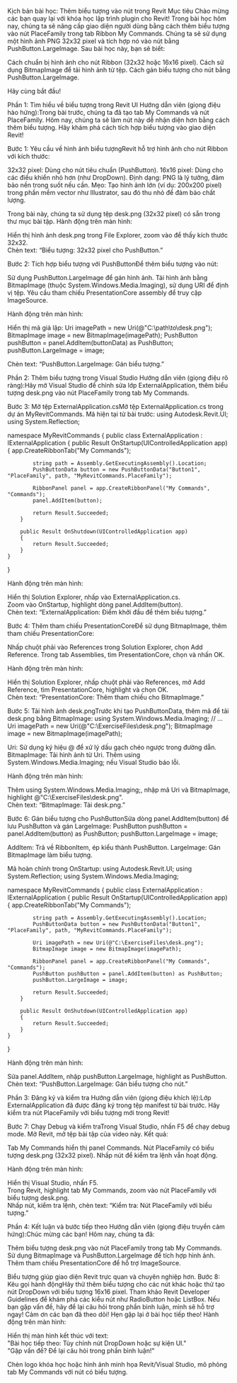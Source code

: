Kịch bản bài học: Thêm biểu tượng vào nút trong Revit
Mục tiêu
Chào mừng các bạn quay lại với khóa học lập trình plugin cho Revit! Trong bài học hôm nay, chúng ta sẽ nâng cấp giao diện người dùng bằng cách thêm biểu tượng vào nút PlaceFamily trong tab Ribbon My Commands. Chúng ta sẽ sử dụng một hình ảnh PNG 32x32 pixel và tích hợp nó vào nút bằng PushButton.LargeImage. Sau bài học này, bạn sẽ biết:

Cách chuẩn bị hình ảnh cho nút Ribbon (32x32 hoặc 16x16 pixel).
Cách sử dụng BitmapImage để tải hình ảnh từ tệp.
Cách gán biểu tượng cho nút bằng PushButton.LargeImage.

Hãy cùng bắt đầu!

Phần 1: Tìm hiểu về biểu tượng trong Revit UI
Hướng dẫn viên (giọng điệu hào hứng):Trong bài trước, chúng ta đã tạo tab My Commands và nút PlaceFamily. Hôm nay, chúng ta sẽ làm nút này dễ nhận diện hơn bằng cách thêm biểu tượng. Hãy khám phá cách tích hợp biểu tượng vào giao diện Revit!

Bước 1: Yêu cầu về hình ảnh biểu tượngRevit hỗ trợ hình ảnh cho nút Ribbon với kích thước:

32x32 pixel: Dùng cho nút tiêu chuẩn (PushButton).
16x16 pixel: Dùng cho các điều khiển nhỏ hơn (như DropDown).
Định dạng: PNG là lý tưởng, đảm bảo nền trong suốt nếu cần.
Mẹo: Tạo hình ảnh lớn (ví dụ: 200x200 pixel) trong phần mềm vector như Illustrator, sau đó thu nhỏ để đảm bảo chất lượng.

Trong bài này, chúng ta sử dụng tệp desk.png (32x32 pixel) có sẵn trong thư mục bài tập.
Hành động trên màn hình:  

Hiển thị hình ảnh desk.png trong File Explorer, zoom vào để thấy kích thước 32x32.  
Chèn text: “Biểu tượng: 32x32 pixel cho PushButton.”


Bước 2: Tích hợp biểu tượng với PushButtonĐể thêm biểu tượng vào nút:

Sử dụng PushButton.LargeImage để gán hình ảnh.
Tải hình ảnh bằng BitmapImage (thuộc System.Windows.Media.Imaging), sử dụng URI để định vị tệp.
Yêu cầu tham chiếu PresentationCore assembly để truy cập ImageSource.

Hành động trên màn hình:  

Hiển thị mã giả lập:  Uri imagePath = new Uri(@"C:\path\to\desk.png");
BitmapImage image = new BitmapImage(imagePath);
PushButton pushButton = panel.AddItem(buttonData) as PushButton;
pushButton.LargeImage = image;


Chèn text: “PushButton.LargeImage: Gán biểu tượng.”




Phần 2: Thêm biểu tượng trong Visual Studio
Hướng dẫn viên (giọng điệu rõ ràng):Hãy mở Visual Studio để chỉnh sửa lớp ExternalApplication, thêm biểu tượng desk.png vào nút PlaceFamily trong tab My Commands.

Bước 3: Mở tệp ExternalApplication.csMở tệp ExternalApplication.cs trong dự án MyRevitCommands. Mã hiện tại từ bài trước:
using Autodesk.Revit.UI;
using System.Reflection;

namespace MyRevitCommands
{
    public class ExternalApplication : IExternalApplication
    {
        public Result OnStartup(UIControlledApplication app)
        {
            app.CreateRibbonTab("My Commands");

            string path = Assembly.GetExecutingAssembly().Location;
            PushButtonData button = new PushButtonData("Button1", "PlaceFamily", path, "MyRevitCommands.PlaceFamily");

            RibbonPanel panel = app.CreateRibbonPanel("My Commands", "Commands");
            panel.AddItem(button);

            return Result.Succeeded;
        }

        public Result OnShutdown(UIControlledApplication app)
        {
            return Result.Succeeded;
        }
    }
}

Hành động trên màn hình:  

Hiển thị Solution Explorer, nhấp vào ExternalApplication.cs.  
Zoom vào OnStartup, highlight dòng panel.AddItem(button).  
Chèn text: “ExternalApplication: Điểm khởi đầu để thêm biểu tượng.”


Bước 4: Thêm tham chiếu PresentationCoreĐể sử dụng BitmapImage, thêm tham chiếu PresentationCore:

Nhấp chuột phải vào References trong Solution Explorer, chọn Add Reference.
Trong tab Assemblies, tìm PresentationCore, chọn và nhấn OK.

Hành động trên màn hình:  

Hiển thị Solution Explorer, nhấp chuột phải vào References, mở Add Reference, tìm PresentationCore, highlight và chọn OK.  
Chèn text: “PresentationCore: Thêm tham chiếu cho BitmapImage.”


Bước 5: Tải hình ảnh desk.pngTrước khi tạo PushButtonData, thêm mã để tải desk.png bằng BitmapImage:
using System.Windows.Media.Imaging;
// ...
Uri imagePath = new Uri(@"C:\ExerciseFiles\desk.png");
BitmapImage image = new BitmapImage(imagePath);


Uri: Sử dụng ký hiệu @ để xử lý dấu gạch chéo ngược trong đường dẫn.
BitmapImage: Tải hình ảnh từ Uri.
Thêm using System.Windows.Media.Imaging; nếu Visual Studio báo lỗi.

Hành động trên màn hình:  

Thêm using System.Windows.Media.Imaging;, nhập mã Uri và BitmapImage, highlight @"C:\ExerciseFiles\desk.png".  
Chèn text: “BitmapImage: Tải desk.png.”


Bước 6: Gán biểu tượng cho PushButtonSửa dòng panel.AddItem(button) để lưu PushButton và gán LargeImage:
PushButton pushButton = panel.AddItem(button) as PushButton;
pushButton.LargeImage = image;


AddItem: Trả về RibbonItem, ép kiểu thành PushButton.
LargeImage: Gán BitmapImage làm biểu tượng.

Mã hoàn chỉnh trong OnStartup:
using Autodesk.Revit.UI;
using System.Reflection;
using System.Windows.Media.Imaging;

namespace MyRevitCommands
{
    public class ExternalApplication : IExternalApplication
    {
        public Result OnStartup(UIControlledApplication app)
        {
            app.CreateRibbonTab("My Commands");

            string path = Assembly.GetExecutingAssembly().Location;
            PushButtonData button = new PushButtonData("Button1", "PlaceFamily", path, "MyRevitCommands.PlaceFamily");

            Uri imagePath = new Uri(@"C:\ExerciseFiles\desk.png");
            BitmapImage image = new BitmapImage(imagePath);

            RibbonPanel panel = app.CreateRibbonPanel("My Commands", "Commands");
            PushButton pushButton = panel.AddItem(button) as PushButton;
            pushButton.LargeImage = image;

            return Result.Succeeded;
        }

        public Result OnShutdown(UIControlledApplication app)
        {
            return Result.Succeeded;
        }
    }
}

Hành động trên màn hình:  

Sửa panel.AddItem, nhập pushButton.LargeImage, highlight as PushButton.  
Chèn text: “PushButton.LargeImage: Gán biểu tượng cho nút.”




Phần 3: Đăng ký và kiểm tra
Hướng dẫn viên (giọng điệu khích lệ):Lớp ExternalApplication đã được đăng ký trong tệp manifest từ bài trước. Hãy kiểm tra nút PlaceFamily với biểu tượng mới trong Revit!

Bước 7: Chạy Debug và kiểm traTrong Visual Studio, nhấn F5 để chạy debug mode. Mở Revit, mở tệp bài tập của video này. Kết quả:

Tab My Commands hiển thị panel Commands.
Nút PlaceFamily có biểu tượng desk.png (32x32 pixel).
Nhấp nút để kiểm tra lệnh vẫn hoạt động.

Hành động trên màn hình:  

Hiển thị Visual Studio, nhấn F5.  
Trong Revit, highlight tab My Commands, zoom vào nút PlaceFamily với biểu tượng desk.png.  
Nhấp nút, kiểm tra lệnh, chèn text: “Kiểm tra: Nút PlaceFamily với biểu tượng.”




Phần 4: Kết luận và bước tiếp theo
Hướng dẫn viên (giọng điệu truyền cảm hứng):Chúc mừng các bạn! Hôm nay, chúng ta đã:

Thêm biểu tượng desk.png vào nút PlaceFamily trong tab My Commands.  
Sử dụng BitmapImage và PushButton.LargeImage để tích hợp hình ảnh.  
Thêm tham chiếu PresentationCore để hỗ trợ ImageSource.

Biểu tượng giúp giao diện Revit trực quan và chuyên nghiệp hơn.
Bước 8: Kêu gọi hành độngHãy thử thêm biểu tượng cho các nút khác hoặc thử tạo nút DropDown với biểu tượng 16x16 pixel. Tham khảo Revit Developer Guidelines để khám phá các kiểu nút như RadioButton hoặc ListBox. Nếu bạn gặp vấn đề, hãy để lại câu hỏi trong phần bình luận, mình sẽ hỗ trợ ngay!
Cảm ơn các bạn đã theo dõi! Hẹn gặp lại ở bài học tiếp theo!
Hành động trên màn hình:  

Hiển thị màn hình kết thúc với text:  
"Bài học tiếp theo: Tùy chỉnh nút DropDown hoặc sự kiện UI."  
"Gặp vấn đề? Để lại câu hỏi trong phần bình luận!"


Chèn logo khóa học hoặc hình ảnh minh họa Revit/Visual Studio, mô phỏng tab My Commands với nút có biểu tượng.

